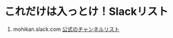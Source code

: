 # これだけは入っとけ！Slackリスト

1. mohikan.slack.com
[公式のチャンネルリスト](https://gist.github.com/kotakanbe/e4232407b75e1ec584e7)